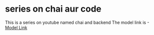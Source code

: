 # series on chai aur code
This is a series on youtube named chai and backend
The model link is -[Model Link](https://app.eraser.io/workspace/YtPqZ1VogxGy1jzIDkzj)